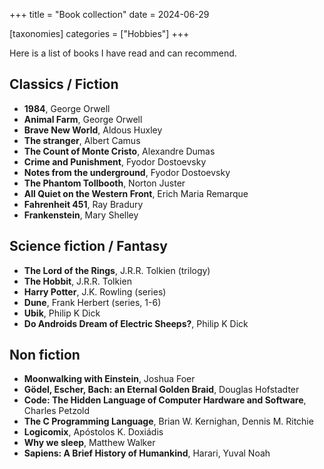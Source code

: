 +++
title = "Book collection"
date = 2024-06-29

[taxonomies]
categories = ["Hobbies"]
+++

Here is a list of books I have read and can recommend.

<!-- more -->

## Classics / Fiction

* **1984**, George Orwell
* **Animal Farm**, George Orwell
* **Brave New World**, Aldous Huxley
* **The stranger**, Albert Camus
* **The Count of Monte Cristo**, Alexandre Dumas
* **Crime and Punishment**, Fyodor Dostoevsky
* **Notes from the underground**, Fyodor Dostoevsky
* **The Phantom Tollbooth**, Norton Juster
* **All Quiet on the Western Front**, Erich Maria Remarque
* **Fahrenheit 451**, Ray Bradury
* **Frankenstein**, Mary Shelley

## Science fiction / Fantasy

* **The Lord of the Rings**, J.R.R. Tolkien (trilogy)
* **The Hobbit**, J.R.R. Tolkien
* **Harry Potter**, J.K. Rowling (series)
* **Dune**, Frank Herbert (series, 1-6)
* **Ubik**, Philip K Dick
* **Do Androids Dream of Electric Sheeps?**, Philip K Dick

## Non fiction

* **Moonwalking with Einstein**, Joshua Foer
* **Gödel, Escher, Bach: an Eternal Golden Braid**, Douglas Hofstadter
* **Code: The Hidden Language of Computer Hardware and Software**, Charles Petzold
* **The C Programming Language**, Brian W. Kernighan, Dennis M. Ritchie
* **Logicomix**, Apóstolos K. Doxiádis
* **Why we sleep**, Matthew Walker
* **Sapiens: A Brief History of Humankind**, Harari, Yuval Noah
